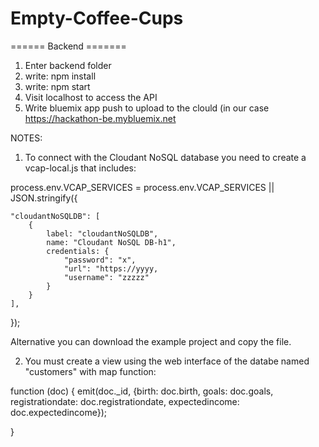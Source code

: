 # Empty-Coffee-Cups



====== Backend =======

1. Enter backend folder
2. write: npm install
3. write: npm start
4. Visit localhost to access the API
5. Write bluemix app push to upload to the clould (in our case https://hackathon-be.mybluemix.net 

NOTES:

1. To connect with the Cloudant NoSQL database you need to create a vcap-local.js that includes:


process.env.VCAP_SERVICES = process.env.VCAP_SERVICES || JSON.stringify({

	"cloudantNoSQLDB": [
		{
			label: "cloudantNoSQLDB",
			name: "Cloudant NoSQL DB-h1",
			credentials: {
				"password": "x",
				"url": "https://yyyy,
				"username": "zzzzz"
			}
		}
	],

});

Alternative you can download the example project and copy the file.



2. You must create a view using the web interface of the databe named "customers" with map function:


function (doc) {
  emit(doc._id, {birth: doc.birth, goals: doc.goals, registrationdate: doc.registrationdate, expectedincome: doc.expectedincome});

}



